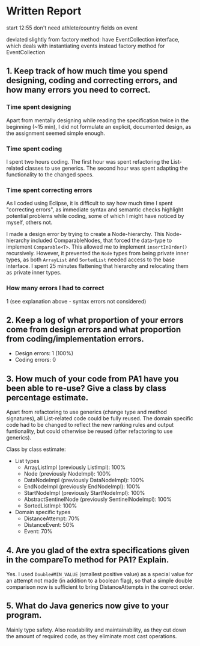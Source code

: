 # Written Report

start 12:55
don't need athlete/country fields on event

deviated slightly from factory method: have EventCollection interface, which deals with instantiating events
instead factory method for EventCollection

## 1. Keep track of how much time you spend designing, coding and correcting errors, and how many errors you need to correct.

### Time spent designing
Apart from mentally designing while reading the specification twice in the beginning (~15 min), I did not formulate an explicit, documented design, as the assignment seemed simple enough.

### Time spent coding
I spent two hours coding. The first hour was spent refactoring the List-related classes to use generics. The second hour was spent adapting the functionality to the changed specs.

### Time spent correcting errors
As I coded using Eclipse, it is difficult to say how much time I spent "correcting errors", as immediate syntax and semantic checks highlight potential problems while coding, some of which I might have noticed by myself, others not.

I made a design error by trying to create a Node-hierarchy. This Node-hierarchy included ComparableNodes, that forced the data-type to implement ``Comparable<T>``. This allowed me to implement ``insertInOrder()`` recursively. However, it prevented the ``Node`` types from being private inner types, as both ``ArrayList`` and ``SortedList`` needed access to the base interface. I spent 25 minutes flattening that hierarchy and relocating them as private inner types.

### How many errors I had to correct
1 (see explanation above - syntax errors not considered)


## 2. Keep  a  log  of what  proportion  of  your errors come from  design  errors and  what proportion from coding/implementation errors.

- Design errors:	1 (100%)
- Coding errors:	0


## 3. How much of your code from PA1 have you been able to re-use? Give a class by class percentage estimate.

Apart from refactoring to use generics (change type and method signatures), all List-related code could be fully reused. The domain specific code had to be changed to reflect the new ranking rules and output funtionality, but could otherwise be reused (after refactoring to use generics).

Class by class estimate:

- List types
    - ArrayListImpl (previously ListImpl): 100%
    - Node (previously NodeImpl): 100%
    - DataNodeImpl (previously DataNodeImpl): 100%
    - EndNodeImpl (previously EndNodeImpl): 100%
    - StartNodeImpl (previously StartNodeImpl): 100%
    - AbstractSentinelNode (previously SentinelNodeImpl): 100%
    - SortedListImpl: 100%
- Domain specific types
    - DistanceAttempt: 70%
    - DistanceEvent: 50%
    - Event: 70%
    
## 4. Are you glad of the extra specifications given in the compareTo method for PA1? Explain.

Yes. I used ``Double#MIN_VALUE`` (smallest positive value) as a special value for an attempt not made (in addition to a boolean flag), so that a simple double comparison now is sufficient to bring DistanceAttempts in the correct order.

## 5. What do Java generics now give to your program.

Mainly type safety. Also readability and maintainability, as they cut down the amount of required code, as they eliminate most cast operations.